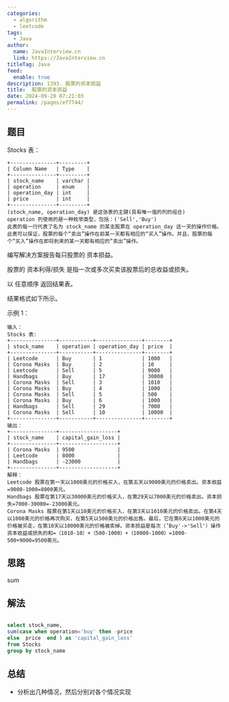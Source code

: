 ```yaml
---
categories: 
  - algorithm
  - leetcode
tags: 
  - Java
author: 
  name: JavaInterview.cn
  link: https://JavaInterview.cn
titleTag: Java
feed: 
  enable: true
description: 1393. 股票的资本损益
title:  股票的资本损益
date: 2024-09-28 07:21:03
permalink: /pages/ef7744/
---
```


## 题目
Stocks 表：

    +---------------+---------+
    | Column Name   | Type    |
    +---------------+---------+
    | stock_name    | varchar |
    | operation     | enum    |
    | operation_day | int     |
    | price         | int     |
    +---------------+---------+
    (stock_name, operation_day) 是这张表的主键(具有唯一值的列的组合)
    operation 列使用的是一种枚举类型，包括：('Sell','Buy')
    此表的每一行代表了名为 stock_name 的某支股票在 operation_day 这一天的操作价格。
    此表可以保证，股票的每个“卖出”操作在前某一天都有相应的“买入”操作。并且，股票的每个“买入”操作在即将到来的某一天都有相应的“卖出”操作。


编写解决方案报告每只股票的 资本损益。

股票的 资本利得/损失 是指一次或多次买卖该股票后的总收益或损失。

以 任意顺序 返回结果表。

结果格式如下所示。



示例 1：

    输入：
    Stocks 表:
    +---------------+-----------+---------------+--------+
    | stock_name    | operation | operation_day | price  |
    +---------------+-----------+---------------+--------+
    | Leetcode      | Buy       | 1             | 1000   |
    | Corona Masks  | Buy       | 2             | 10     |
    | Leetcode      | Sell      | 5             | 9000   |
    | Handbags      | Buy       | 17            | 30000  |
    | Corona Masks  | Sell      | 3             | 1010   |
    | Corona Masks  | Buy       | 4             | 1000   |
    | Corona Masks  | Sell      | 5             | 500    |
    | Corona Masks  | Buy       | 6             | 1000   |
    | Handbags      | Sell      | 29            | 7000   |
    | Corona Masks  | Sell      | 10            | 10000  |
    +---------------+-----------+---------------+--------+
    输出：
    +---------------+-------------------+
    | stock_name    | capital_gain_loss |
    +---------------+-------------------+
    | Corona Masks  | 9500              |
    | Leetcode      | 8000              |
    | Handbags      | -23000            |
    +---------------+-------------------+
    解释：
    Leetcode 股票在第一天以1000美元的价格买入，在第五天以9000美元的价格卖出。资本收益=9000-1000=8000美元。
    Handbags 股票在第17天以30000美元的价格买入，在第29天以7000美元的价格卖出。资本损失=7000-30000=-23000美元。
    Corona Masks 股票在第1天以10美元的价格买入，在第3天以1010美元的价格卖出。在第4天以1000美元的价格再次购买，在第5天以500美元的价格出售。最后，它在第6天以1000美元的价格被买走，在第10天以10000美元的价格被卖掉。资本损益是每次（’Buy'->'Sell'）操作资本收益或损失的和=（1010-10）+（500-1000）+（10000-1000）=1000-500+9000=9500美元。


## 思路

sum

## 解法
```sql

select stock_name,
sum(case when operation='buy' then -price
else  price  end ) as 'capital_gain_loss'
from Stocks
group by stock_name

```

## 总结

- 分析出几种情况，然后分别对各个情况实现 
